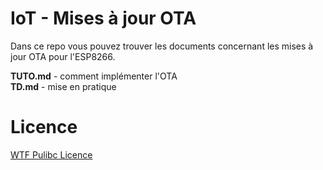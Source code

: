 # IoT - Mises à jour OTA

Dans ce repo vous pouvez trouver les documents concernant les mises à jour OTA pour l'ESP8266.

**TUTO.md** - comment implémenter l'OTA    
**TD.md** - mise en pratique

# Licence

[WTF Pulibc Licence](http://www.wtfpl.net/txt/copying/)
